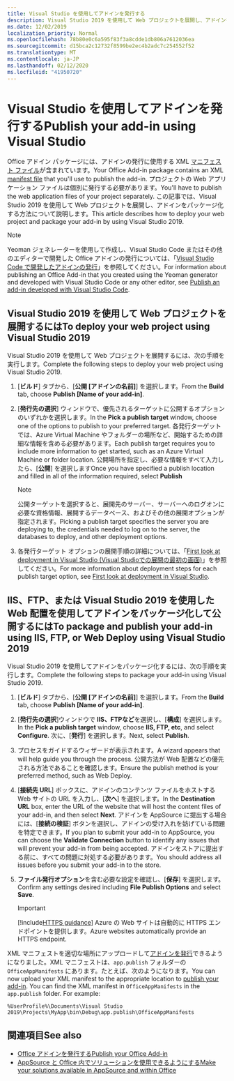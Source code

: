 ```yaml
---
title: Visual Studio を使用してアドインを発行する
description: Visual Studio 2019 を使用して Web プロジェクトを展開し、アドインをパッケージ化する方法。
ms.date: 12/02/2019
localization_priority: Normal
ms.openlocfilehash: 78b80e0c6a595f83f3a8cdde1db806a7612036ea
ms.sourcegitcommit: d15bca2c12732f8599be2ec4b2adc7c254552f52
ms.translationtype: MT
ms.contentlocale: ja-JP
ms.lasthandoff: 02/12/2020
ms.locfileid: "41950720"
---
```

# <a name="publish-your-add-in-using-visual-studio"></a><span data-ttu-id="c04fd-103">Visual Studio を使用してアドインを発行する</span><span class="sxs-lookup"><span data-stu-id="c04fd-103">Publish your add-in using Visual Studio</span></span>

<span data-ttu-id="c04fd-104">Office アドイン パッケージには、アドインの発行に使用する XML [マニフェスト ファイル](../develop/add-in-manifests.md)が含まれています。</span><span class="sxs-lookup"><span data-stu-id="c04fd-104">Your Office Add-in package contains an XML [manifest file](../develop/add-in-manifests.md) that you'll use to publish the add-in.</span></span> <span data-ttu-id="c04fd-105">プロジェクトの Web アプリケーション ファイルは個別に発行する必要があります。</span><span class="sxs-lookup"><span data-stu-id="c04fd-105">You'll have to publish the web application files of your project separately.</span></span> <span data-ttu-id="c04fd-106">この記事では、Visual Studio 2019 を使用して Web プロジェクトを展開し、アドインをパッケージ化する方法について説明します。</span><span class="sxs-lookup"><span data-stu-id="c04fd-106">This article describes how to deploy your web project and package your add-in by using Visual Studio 2019.</span></span>

> [!NOTE]
> <span data-ttu-id="c04fd-107">Yeoman ジェネレーターを使用して作成し、Visual Studio Code またはその他のエディターで開発した Office アドインの発行については、「[Visual Studio Code で開発したアドインの発行](publish-add-in-vs-code.md)」を参照してください。</span><span class="sxs-lookup"><span data-stu-id="c04fd-107">For information about publishing an Office Add-in that you created using the Yeoman generator and developed with Visual Studio Code or any other editor, see [Publish an add-in developed with Visual Studio Code](publish-add-in-vs-code.md).</span></span>

## <a name="to-deploy-your-web-project-using-visual-studio-2019"></a><span data-ttu-id="c04fd-108">Visual Studio 2019 を使用して Web プロジェクトを展開するには</span><span class="sxs-lookup"><span data-stu-id="c04fd-108">To deploy your web project using Visual Studio 2019</span></span>

<span data-ttu-id="c04fd-109">Visual Studio 2019 を使用して Web プロジェクトを展開するには、次の手順を実行します。</span><span class="sxs-lookup"><span data-stu-id="c04fd-109">Complete the following steps to deploy your web project using Visual Studio 2019.</span></span>

1. <span data-ttu-id="c04fd-110">[**ビルド**] タブから、[**公開 [アドインの名前]**] を選択します。</span><span class="sxs-lookup"><span data-stu-id="c04fd-110">From the **Build** tab, choose **Publish [Name of your add-in]**.</span></span>

2. <span data-ttu-id="c04fd-111">[**発行先の選択**] ウィンドウで、優先されるターゲットに公開するオプションのいずれかを選択します。</span><span class="sxs-lookup"><span data-stu-id="c04fd-111">In the **Pick a publish target** window, choose one of the options to publish to your preferred target.</span></span> <span data-ttu-id="c04fd-112">各発行ターゲットでは、Azure Virtual Machine やフォルダーの場所など、開始するための詳細な情報を含める必要があります。</span><span class="sxs-lookup"><span data-stu-id="c04fd-112">Each publish target requires you to include more information to get started, such as an Azure Virtual Machine or folder location.</span></span> <span data-ttu-id="c04fd-113">公開場所を指定し、必要な情報をすべて入力したら、[**公開**] を選択します</span><span class="sxs-lookup"><span data-stu-id="c04fd-113">Once you have specified a publish location and filled in all of the information required, select **Publish**</span></span>

    > [!NOTE]
    > <span data-ttu-id="c04fd-114">公開ターゲットを選択すると、展開先のサーバー、サーバーへのログオンに必要な資格情報、展開するデータベース、およびその他の展開オプションが指定されます。</span><span class="sxs-lookup"><span data-stu-id="c04fd-114">Picking a publish target specifies the server you are deploying to, the credentials needed to log on to the server, the databases to deploy, and other deployment options.</span></span>

3. <span data-ttu-id="c04fd-115">各発行ターゲット オプションの展開手順の詳細については、「[First look at deployment in Visual Studio (Visual Studioでの展開の最初の画面)](/visualstudio/deployment/deploying-applications-services-and-components?view=vs-2019)」を参照してください。</span><span class="sxs-lookup"><span data-stu-id="c04fd-115">For more information about deployment steps for each publish target option, see [First look at deployment in Visual Studio](/visualstudio/deployment/deploying-applications-services-and-components?view=vs-2019).</span></span>

## <a name="to-package-and-publish-your-add-in-using-iis-ftp-or-web-deploy-using-visual-studio-2019"></a><span data-ttu-id="c04fd-116">IIS、FTP、または Visual Studio 2019 を使用したWeb 配置を使用してアドインをパッケージ化して公開するには</span><span class="sxs-lookup"><span data-stu-id="c04fd-116">To package and publish your add-in using IIS, FTP, or Web Deploy using Visual Studio 2019</span></span>

<span data-ttu-id="c04fd-117">Visual Studio 2019 を使用してアドインをパッケージ化するには、次の手順を実行します。</span><span class="sxs-lookup"><span data-stu-id="c04fd-117">Complete the following steps to package your add-in using Visual Studio 2019.</span></span>

1. <span data-ttu-id="c04fd-118">[**ビルド**] タブから、[**公開 [アドインの名前]**] を選択します。</span><span class="sxs-lookup"><span data-stu-id="c04fd-118">From the **Build** tab, choose **Publish [Name of your add-in]**.</span></span>
2. <span data-ttu-id="c04fd-119">[**発行先の選択**]ウィンドウで **IIS、FTPなど**を選択し、[**構成**] を選択します。</span><span class="sxs-lookup"><span data-stu-id="c04fd-119">In the **Pick a publish target** window, choose **IIS, FTP, etc**, and select **Configure**.</span></span> <span data-ttu-id="c04fd-120">次に、[**発行**] を選択します。</span><span class="sxs-lookup"><span data-stu-id="c04fd-120">Next, select **Publish**.</span></span>
3. <span data-ttu-id="c04fd-121">プロセスをガイドするウィザードが表示されます。</span><span class="sxs-lookup"><span data-stu-id="c04fd-121">A wizard appears that will help guide you through the process.</span></span> <span data-ttu-id="c04fd-122">公開方法が Web 配置などの優先される方法であることを確認します。</span><span class="sxs-lookup"><span data-stu-id="c04fd-122">Ensure the publish method is your preferred method, such as Web Deploy.</span></span>
4. <span data-ttu-id="c04fd-123">[**接続先 URL**] ボックスに、アドインのコンテンツ ファイルをホストする Web サイトの URL を入力し、[**次へ**] を選択します。</span><span class="sxs-lookup"><span data-stu-id="c04fd-123">In the **Destination URL** box, enter the URL of the website that will host the content files of your add-in, and then select **Next**.</span></span> <span data-ttu-id="c04fd-124">アドインを AppSource に提出する場合には、[**接続の検証**] ボタンを選択し、アドインの受け入れを妨げている問題を特定できます。</span><span class="sxs-lookup"><span data-stu-id="c04fd-124">If you plan to submit your add-in to AppSource, you can choose the **Validate Connection** button to identify any issues that will prevent your add-in from being accepted.</span></span> <span data-ttu-id="c04fd-125">アドインをストアに提出する前に、すべての問題に対処する必要があります。</span><span class="sxs-lookup"><span data-stu-id="c04fd-125">You should address all issues before you submit your add-in to the store.</span></span>
5. <span data-ttu-id="c04fd-126">**ファイル発行オプション**を含む必要な設定を確認し、[**保存**] を選択します。</span><span class="sxs-lookup"><span data-stu-id="c04fd-126">Confirm any settings desired including **File Publish Options** and select **Save**.</span></span>

    > [!IMPORTANT]
    > [!include[HTTPS guidance](../includes/https-guidance.md)] <span data-ttu-id="c04fd-127">Azure の Web サイトは自動的に HTTPS エンドポイントを提供します。</span><span class="sxs-lookup"><span data-stu-id="c04fd-127">Azure websites automatically provide an HTTPS endpoint.</span></span>

<span data-ttu-id="c04fd-p106">XML マニフェストを適切な場所にアップロードして[アドインを発行](../publish/publish.md)できるようになりました。XML マニフェストは、`app.publish` フォルダーの `OfficeAppManifests` にあります。たとえば、次のようになります。</span><span class="sxs-lookup"><span data-stu-id="c04fd-p106">You can now upload your XML manifest to the appropriate location to [publish your add-in](../publish/publish.md). You can find the XML manifest in `OfficeAppManifests` in the `app.publish` folder. For example:</span></span>

 `%UserProfile%\Documents\Visual Studio 2019\Projects\MyApp\bin\Debug\app.publish\OfficeAppManifests`

## <a name="see-also"></a><span data-ttu-id="c04fd-131">関連項目</span><span class="sxs-lookup"><span data-stu-id="c04fd-131">See also</span></span>

- [<span data-ttu-id="c04fd-132">Office アドインを発行する</span><span class="sxs-lookup"><span data-stu-id="c04fd-132">Publish your Office Add-in</span></span>](../publish/publish.md)
- [<span data-ttu-id="c04fd-133">AppSource と Office 内でソリューションを使用できるようにする</span><span class="sxs-lookup"><span data-stu-id="c04fd-133">Make your solutions available in AppSource and within Office</span></span>](/office/dev/store/submit-to-the-office-store)
